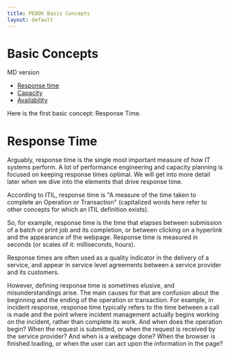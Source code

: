```yaml
---
title: PEBOK Basis Concepts
layout: default
---
```


# Basic Concepts

MD version

+ [Response time](/1-response-time)
+ [Capacity](/2-capacity)
+ [Availability](/3-availability)

Here is the first basic concept: Response Time.

# Response Time

Arguably, response time is the single most important measure of how IT systems perform. 
A lot of performance engineering and capacity planning is focused on keeping response times optimal. 
We will get into more detail later when we dive into the elements that drive response time. 

According to ITIL, response time is "A measure of the time taken to complete an Operation or Transaction" (capitalized words here refer to other concepts for which an ITIL definition exists).

So, for example, response time is the time that elapses between submission of a batch or print job and its completion, or between clicking on a hyperlink and the appearance of the webpage. Response time is measured in seconds (or scales of it: milliseconds, hours).

Response times are often used as a quality indicator in the delivery of a service, and appear in service level agreements between a service provider and its customers. 

However, defining response time is sometimes elusive, and misunderstandings arise. The main causes for that are confusion about the beginning and the ending of the operation or transaction. For example, in incident response, response time typically refers to the time between a call is made and the point where incident management actually begins working on the incident, rather than complete its work. And when does the operation begin? When the request is submitted, or when the request is received by the service provider? And when is a webpage done? When the browser is finished loading, or when the user can act upon the information in the page?

